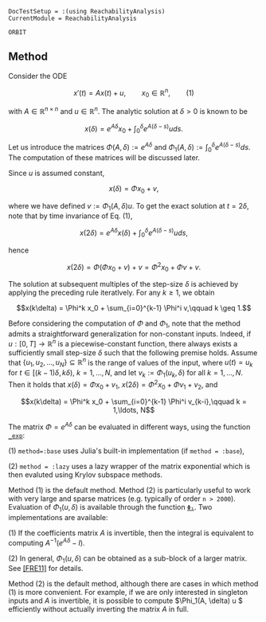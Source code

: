 ```@meta
DocTestSetup = :(using ReachabilityAnalysis)
CurrentModule = ReachabilityAnalysis
```

```@docs
ORBIT
```

## Method

Consider the ODE

```math
x'(t) = Ax(t) + u, \qquad x_0 \in \mathbb{R}^n,\qquad (1)
```
with $A \in \mathbb{R}^{n\times n}$ and $u \in \mathbb{R}^n$. The analytic solution at $\delta > 0$ is known to be

```math
x(\delta) = e^{A\delta}x_0 + \int_0^\delta e^{A(\delta - s)} uds.
```
Let us introduce the matrices $\Phi(A, \delta) := e^{A\delta}$ and $\Phi_1(A, \delta) := \int_0^{\delta} e^{A(\delta - s)} ds$. The computation of these matrices will be discussed later.

Since $u$ is assumed constant,
```math
x(\delta) = \Phi x_0 + v,
```
where we have defined $v := \Phi_1(A, \delta) u$. To get the exact solution at $t = 2\delta$, note that by time invariance of Eq. (1),

```math
x(2\delta) = e^{A\delta} x(\delta) + \int_0^\delta e^{A(\delta - s)}u ds,
```
hence
```math
x(2\delta) = \Phi (\Phi x_0 + v) + v = \Phi^2 x_0 + \Phi v + v.
```

The solution at subsequent multiples of the step-size $\delta$ is achieved by applying the preceding rule iteratlvely. For any $k \geq 1$, we obtain
```math
x(k\delta) = \Phi^k x_0 + \sum_{i=0}^{k-1} \Phi^i v,\qquad k \geq 1.
```

Before considering the computation of $\Phi$ and $\Phi_1$, note that the method admits a straightforward generalization for non-constant inputs. Indeed, if $u : [0, T]\to \mathbb{R}^n$ is a piecewise-constant function, there always exists a sufficiently small step-size $\delta$ such that the following premise holds. Assume that $\{u_1, u_2, \ldots, u_N\} \subseteq \mathbb{R}^n$ is the range of values of the input, where $u(t) = u_k$ for $t \in [(k-1)\delta, k\delta)$, $k = 1, \ldots, N$, and let $v_k := \Phi_1(u_k, \delta)$ for all $k = 1,\ldots, N$. Then it holds that $x(\delta) = \Phi x_0 + v_{1}$, $x(2\delta) = \Phi^2 x_0 + \Phi v_1+ v_{2}$, and

```math
x(k\delta) = \Phi^k x_0 + \sum_{i=0}^{k-1} \Phi^i v_{k-i},\qquad k = 1,\ldots, N
```

The matrix $\Phi = e^{A\delta}$ can be evaluated in different ways, using the function [`_exp`](@ref):

(1) `method=:base` uses Julia's built-in implementation (if `method = :base`),

(2) `method = :lazy` uses a lazy wrapper of the matrix exponential which is then evaluted using Krylov subspace methods.

Method (1) is the default method. Method (2) is particularly useful to work with very large and sparse matrices (e.g. typically of order `n > 2000`). Evaluation of $\Phi_1(u, \delta)$ is available through the function [`Φ₁`](@ref). Two implementations are available:

(1) If the coefficients matrix $A$ is invertible, then the integral is equivalent to computing $A^{-1}(e^{A\delta} - I)$.

(2) In general, $\Phi_1(u, \delta)$ can be obtained as a sub-block of a larger matrix. See [[FRE11]](@ref) for details.

Method (2) is the default method, although there are cases in which method (1) is more convenient.
For example, if we are only interested in singleton inputs and $A$ is invertible,
it is possible to compute $\Phi_1(A, \delta) u $ efficiently without actually inverting the matrix $A$ in full.
